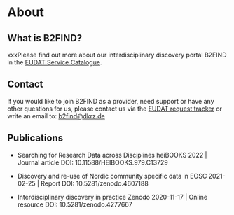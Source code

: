 # About

## What is B2FIND?
xxxPlease find out more about our interdisciplinary discovery portal B2FIND in the [EUDAT Service Catalogue](https://sp.eudat.eu/catalog/resources/33bc21d5-f53d-4eed-9a15-56f98f5c7f69).

## Contact
If you would like to join B2FIND as a provider, need support or have any other questions for us, please contact us via the [EUDAT request tracker](https://www.eudat.eu/support-request) or write an email to: b2find@dkrz.de

## Publications
* Searching for Research Data across Disciplines
  heiBOOKS
  2022 | Journal article
  DOI: 10.11588/HEIBOOKS.979.C13729

* Discovery and re-use of Nordic community specific data in EOSC
  2021-02-25 | Report
  DOI: 10.5281/zenodo.4607188

* Interdisciplinary discovery in practice
  Zenodo
  2020-11-17 | Online resource
  DOI: 10.5281/zenodo.4277667



